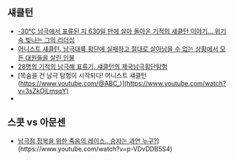

## 섀클턴
* [-30℃ 남극에서 표류된 지 630일 만에 살아 돌아온 기적의 섀클턴 이야기... 위기 속 빛나는 그의 리더십](https://www.youtube.com/watch?v=yEcZK1Q4NmA)
* [어니스트 섀클턴. 남극대륙 횡단에 실패하고 절대로 살아남을 수 없는 상황에서 모든 대원들을 살린 인물](https://www.youtube.com/watch?v=8rDiQJx9K-s)
* [28명의 기적의 남극해 표류기, 섀클턴의 제국남극횡단탐험](https://www.youtube.com/watch?v=Km8F1PY7iD4)
* [목숨을 건 남극 탐험이 시작되다! 어니스트 섀클턴(https://www.youtube.com/@ABC_)](https://www.youtube.com/watch?v=3sZkOjLmsqY)
* 

## 스콧 vs 아문센
* [남극점 정복을 위한 죽음의 레이스.. 승자는 과연 누구?](https://www.youtube.com/@ABC_)](https://www.youtube.com/watch?v=p-VDvDDB5S4)

